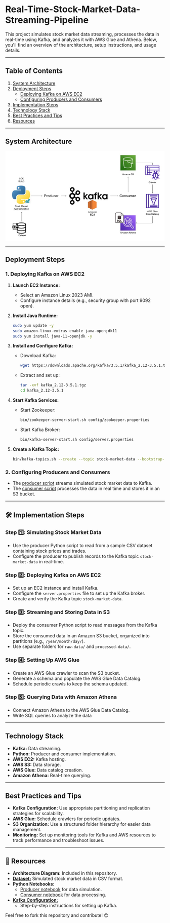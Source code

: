 # Real-Time-Stock-Market-Data-Streaming-Pipeline

This project simulates stock market data streaming, processes the data in real-time using Kafka, and analyzes it with AWS Glue and Athena. Below, you'll find an overview of the architecture, setup instructions, and usage details.

---

## Table of Contents
1. [System Architecture](#system-architecture)
2. [Deployment Steps](#deployment-steps)
   - [Deploying Kafka on AWS EC2](#1-deploying-kafka-on-aws-ec2)
   - [Configuring Producers and Consumers](#2-configuring-producers-and-consumers)
3. [Implementation Steps](-#implementation-steps)
5. [Technology Stack](#technology-stack)
6. [Best Practices and Tips](#best-practices-and-tips)
7. [Resources](#-resources)

---

## System Architecture
![Architecture](Architecture.jpg)

---

## Deployment Steps

### 1. Deploying Kafka on AWS EC2
1. **Launch EC2 Instance:**
   - Select an Amazon Linux 2023 AMI.
   - Configure instance details (e.g., security group with port 9092 open).

2. **Install Java Runtime:**
   ```bash
   sudo yum update -y
   sudo amazon-linux-extras enable java-openjdk11
   sudo yum install java-11-openjdk -y
   ```

3. **Install and Configure Kafka:**
   - Download Kafka:
     ```bash
     wget https://downloads.apache.org/kafka/3.5.1/kafka_2.12-3.5.1.tgz
     ```
   - Extract and set up:
     ```bash
     tar -xvf kafka_2.12-3.5.1.tgz
     cd kafka_2.12-3.5.1
     ```

4. **Start Kafka Services:**
   - Start Zookeeper:
     ```bash
     bin/zookeeper-server-start.sh config/zookeeper.properties
     ```
   - Start Kafka Broker:
     ```bash
     bin/kafka-server-start.sh config/server.properties
     ```

5. **Create a Kafka Topic:**
   ```bash
   bin/kafka-topics.sh --create --topic stock-market-data --bootstrap-server localhost:9092 --partitions 1 --replication-factor 1
   ```

### 2. Configuring Producers and Consumers
- The [producer script](kafka-producer) streams simulated stock market data to Kafka.
- The [consumer script](kafka-consumer) processes the data in real time and stores it in an S3 bucket.

---

## 🛠️ Implementation Steps

### Step 1️⃣: Simulating Stock Market Data
- Use the producer Python script to read from a sample CSV dataset containing stock prices and trades.
- Configure the producer to publish records to the Kafka topic `stock-market-data` in real-time.

### Step 2️⃣: Deploying Kafka on AWS EC2
- Set up an EC2 instance and install Kafka.
- Configure the `server.properties` file to set up the Kafka broker.
- Create and verify the Kafka topic `stock-market-data`.

### Step 3️⃣: Streaming and Storing Data in S3
- Deploy the consumer Python script to read messages from the Kafka topic.
- Store the consumed data in an Amazon S3 bucket, organized into partitions (e.g., `/year/month/day/`).
- Use separate folders for `raw-data/` and `processed-data/`.

### Step 4️⃣: Setting Up AWS Glue
- Create an AWS Glue crawler to scan the S3 bucket.
- Generate a schema and populate the AWS Glue Data Catalog.
- Schedule periodic crawls to keep the schema updated.

### Step 5️⃣: Querying Data with Amazon Athena
- Connect Amazon Athena to the AWS Glue Data Catalog.
- Write SQL queries to analyze the data

---

## Technology Stack
- **Kafka:** Data streaming.
- **Python:** Producer and consumer implementation.
- **AWS EC2:** Kafka hosting.
- **AWS S3:** Data storage.
- **AWS Glue:** Data catalog creation.
- **Amazon Athena:** Real-time querying.

---

## Best Practices and Tips
- **Kafka Configuration:** Use appropriate partitioning and replication strategies for scalability.
- **AWS Glue:** Schedule crawlers for periodic updates.
- **S3 Organization:** Use a structured folder hierarchy for easier data management.
- **Monitoring:** Set up monitoring tools for Kafka and AWS resources to track performance and troubleshoot issues.

---

## 📂 Resources
- **Architecture Diagram:** Included in this repository.
- **[Dataset:](Data)** Simulated stock market data in CSV format.
- **Python Notebooks:**
  - [Producer notebook](kafka-producer.ipynb) for data simulation.
  - [Consumer notebook](kafka-consumer.ipynb) for data processing.
- **[Kafka Configuration:](command_kafka.txt)**
  - Step-by-step instructions for setting up Kafka.

Feel free to fork this repository and contribute! 😊
